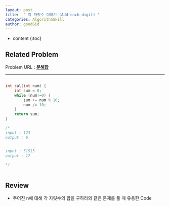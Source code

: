 ```yaml
---
layout: post
title:  " 각 자릿수 더하기 (Add each digit) "
categories: AlgorithmSkill
author: goodGid
---
```

* content
{:toc}



## Related Problem

Problem URL : **[분해합](https://www.acmicpc.net/problem/2231)**

---

``` cpp

int cal(int num) {
    int sum = 0;
    while (num!=0) {
        sum += num % 10;
        num /= 10;
    }
    return sum;
}

/*
input : 123
output : 6


input : 51515
output : 17

*/
 
```


## Review

* 주어진 n에 대해 각 자릿수의 합을 구하라와 같은 문제를 풀 때 유용한 Code

